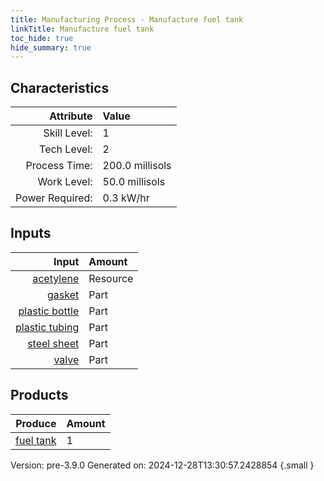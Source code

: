 ```yaml
---
title: Manufacturing Process - Manufacture fuel tank
linkTitle: Manufacture fuel tank
toc_hide: true
hide_summary: true
---
```



## Characteristics

| Attribute      | Value |
|--------:|:------|
|Skill Level:|1|
|Tech Level:|2|
|Process Time:|200.0 millisols|
|Work Level:|50.0 millisols|
|Power Required:|0.3 kW/hr|

## Inputs

| Input      | Amount |
|--------:|:------|
|[acetylene](/docs/definitions/resource/acetylene)|Resource|0.1 kg|
|[gasket](/docs/definitions/part/gasket)|Part|1|
|[plastic bottle](/docs/definitions/part/plastic-bottle)|Part|1|
|[plastic tubing](/docs/definitions/part/plastic-tubing)|Part|1|
|[steel sheet](/docs/definitions/part/steel-sheet)|Part|4|
|[valve](/docs/definitions/part/valve)|Part|1|

## Products


| Produce      | Amount |
|--------:|:------|
|[fuel tank](/docs/definitions/part/fuel-tank)|1|


Version: pre-3.9.0 Generated on: 2024-12-28T13:30:57.2428854
{.small }

